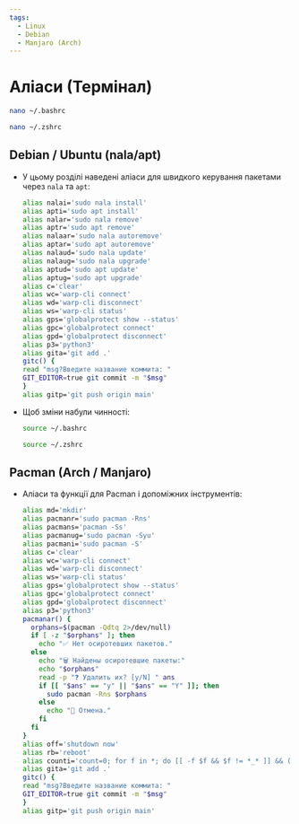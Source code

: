 ```yaml
---
tags:
  - Linux
  - Debian
  - Manjaro (Arch)
---
```


# Аліаси (Термінал)

```bash
nano ~/.bashrc
```

```bash
nano ~/.zshrc
```

## Debian / Ubuntu (nala/apt)

- У цьому розділі наведені аліаси для швидкого керування пакетами через `nala` та `apt`:
  
  ```bash
  alias nalai='sudo nala install'
  alias apti='sudo apt install'
  alias nalar='sudo nala remove'
  alias aptr='sudo apt remove'
  alias nalaar='sudo nala autoremove'
  alias aptar='sudo apt autoremove'
  alias nalaud='sudo nala update'
  alias nalaug='sudo nala upgrade'
  alias aptud='sudo apt update'
  alias aptug='sudo apt upgrade'
  alias c='clear'
  alias wc='warp-cli connect'
  alias wd='warp-cli disconnect'
  alias ws='warp-cli status'
  alias gps='globalprotect show --status'
  alias gpc='globalprotect connect'
  alias gpd='globalprotect disconnect'
  alias p3='python3'
  alias gita='git add .'
  gitc() {
  read "msg?Введите название коммита: "
  GIT_EDITOR=true git commit -m "$msg"
  }
  alias gitp='git push origin main'
  ```

- Щоб зміни набули чинності:
  
  ```bash
  source ~/.bashrc
  ```
  
  ```bash
  source ~/.zshrc
  ```

## Pacman (Arch / Manjaro)

- Аліаси та функції для Pacman і допоміжних інструментів:
  
  ```bash
  alias md='mkdir'
  alias pacmanr='sudo pacman -Rns'
  alias pacmans='pacman -Ss'
  alias pacmanug='sudo pacman -Syu'
  alias pacmani='sudo pacman -S'
  alias c='clear'
  alias wc='warp-cli connect'
  alias wd='warp-cli disconnect'
  alias ws='warp-cli status'
  alias gps='globalprotect show --status'
  alias gpc='globalprotect connect'
  alias gpd='globalprotect disconnect'
  alias p3='python3'
  pacmanar() {
    orphans=$(pacman -Qdtq 2>/dev/null)
    if [ -z "$orphans" ]; then
      echo "✅ Нет осиротевших пакетов."
    else
      echo "🗑️ Найдены осиротевшие пакеты:"
      echo "$orphans"
      read -p "❓ Удалить их? [y/N] " ans
      if [[ "$ans" == "y" || "$ans" == "Y" ]]; then
        sudo pacman -Rns $orphans
      else
        echo "🚫 Отмена."
      fi
    fi
  }
  alias off='shutdown now'
  alias rb='reboot'
  alias counti='count=0; for f in *; do [[ -f $f && $f != *_* ]] && ((count++)); done; echo $count'
  alias gita='git add .'
  gitc() {
  read "msg?Введите название коммита: "
  GIT_EDITOR=true git commit -m "$msg"
  }
  alias gitp='git push origin main'
  ```

